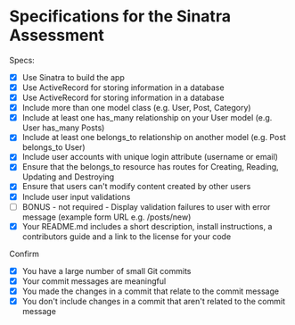 # Specifications for the Sinatra Assessment

Specs:
- [x] Use Sinatra to build the app
- [x] Use ActiveRecord for storing information in a database
- [x] Use ActiveRecord for storing information in a database
- [x] Include more than one model class (e.g. User, Post, Category)
- [x] Include at least one has_many relationship on your User model (e.g. User has_many Posts)
- [x] Include at least one belongs_to relationship on another model (e.g. Post belongs_to User)
- [x] Include user accounts with unique login attribute (username or email)
- [x] Ensure that the belongs_to resource has routes for Creating, Reading, Updating and Destroying
- [x] Ensure that users can't modify content created by other users
- [x] Include user input validations
- [ ] BONUS - not required - Display validation failures to user with error message (example form URL e.g. /posts/new)
- [x] Your README.md includes a short description, install instructions, a contributors guide and a link to the license for your code

Confirm 
- [x] You have a large number of small Git commits 
- [x] Your commit messages are meaningful
- [x] You made the changes in a commit that relate to the commit message
- [x] You don't include changes in a commit that aren't related to the commit message